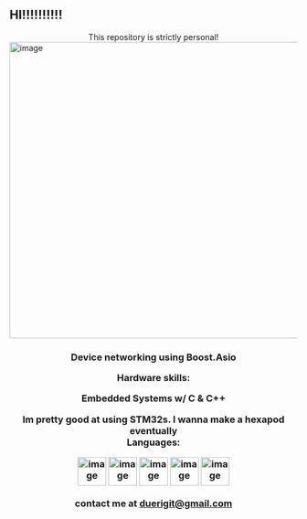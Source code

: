 ## HI!!!!!!!!!!

<center>This repository is strictly personal!</center>


<img width="732" height="519" alt="image" src="https://github.com/user-attachments/assets/909bb23a-434f-4b3b-9730-54c93fae1819" />
<p align="center">
</p>
<h3 align="center"Current Focus:</h3>
<p align="center">
</p>
<center>Device networking using Boost.Asio</center>

<p align="center">
</p>
<center>Hardware skills:</center>
<p align="center">
</p>
<center>Embedded Systems w/ C & C++</center>
<p align="center">
</p>
<center>Im pretty good at using STM32s. I wanna make a hexapod eventually</center>


<center>Languages:</center>
<p align="center">
</p>

<img width="50" height="50" alt="image" src="https://github.com/user-attachments/assets/bac97533-9c97-4725-8306-786a4de5e615" />
<img width="50" height="50" alt="image" src="https://github.com/user-attachments/assets/e8a771cf-cb45-4ece-8a58-d569e68409b1" />
<img width="50" height="50" alt="image" src="https://github.com/user-attachments/assets/717e7503-c3b4-4eae-bbda-0a8485bbd698" />
<img width="50" height="50" alt="image" src="https://github.com/user-attachments/assets/45d088d5-310d-43f3-9ca9-352fff2fa8f6" />
<img width="50" height="50" alt="image" src="https://github.com/user-attachments/assets/9557f8c8-825f-434b-9fc9-4443bf65f3e0" />



contact me at duerigit@gmail.com

